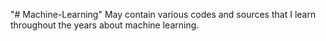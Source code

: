 "# Machine-Learning" 
May contain various codes and sources that I learn throughout the years about machine learning.